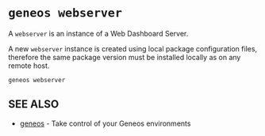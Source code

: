 # `geneos webserver`

A `webserver` is an instance of a Web Dashboard Server.

A new `webserver` instance is created using local package configuration files, therefore the same package version must be installed locally as on any remote host.

```text
geneos webserver
```

## SEE ALSO

* [geneos](geneos.md)	 - Take control of your Geneos environments
